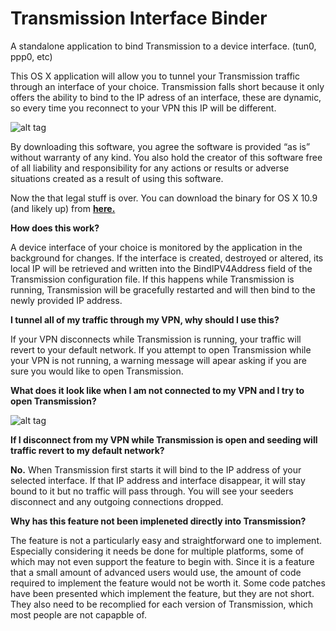 Transmission Interface Binder
=============================

A standalone application to bind Transmission to a device interface. (tun0, ppp0, etc)

This OS X application will allow you to tunnel your Transmission traffic through an interface of your choice. Transmission falls short because it only offers the ability to bind to the IP adress of an interface, these are dynamic, so every time you reconnect to your VPN this IP will be different.

![alt tag](https://raw.githubusercontent.com/joshbernfeld/Transmission-Interface-Binder/dfc76bde8b134dfbdc7c4d28c064711bfd857e5b/Preview/main.png)

By downloading this software, you agree the software is provided “as is” without warranty of any kind. You also hold the creator of this software free of all liability and responsibility for any actions or results or adverse situations created as a result of using this software.

Now the that legal stuff is over. You can download the binary for OS X 10.9 (and likely up) from **[here.](https://github.com/joshbernfeld/Transmission-Interface-Binder/blob/master/OS%20X%2010.9/Transmission%20Interface%20Binder.zip?raw=true)**

**How does this work?**

A device interface of your choice is monitored by the application in the background for changes. If the interface is created, destroyed or altered, its local IP will be retrieved and written into the BindIPV4Address field of the Transmission configuration file. If this happens while Transmission is running, Transmission will be gracefully restarted and will then bind to the newly provided IP address.

**I tunnel all of my traffic through my VPN, why should I use this?**

If your VPN disconnects while Transmission is running, your traffic will revert to your default network.
If you attempt to open Transmission while your VPN is not running, a warning message will apear asking if you are sure you would like to open Transmission.

**What does it look like when I am not connected to my VPN and I try to open Transmission?**

![alt tag](https://raw.githubusercontent.com/joshbernfeld/Transmission-Interface-Binder/master/Preview/alert.png)

**If I disconnect from my VPN while Transmission is open and seeding will traffic revert to my default network?**

**No.** When Transmission first starts it will bind to the IP address of your selected interface. If that IP address and interface disappear, it will stay bound to it but no traffic will pass through. You will see your seeders disconnect and any outgoing connections dropped.


**Why has this feature not been impleneted directly into Transmission?**

The feature is not a particularly easy and straightforward one to implement. Especially considering it needs be done for multiple platforms, some of which may not even support the feature to begin with. Since it is a feature that a small amount of advanced users would use, the amount of code required to implement the feature would not be worth it. Some code patches have been presented which implement the feature, but they are not short. They also need to be recomplied for each version of Transmission, which most people are not capapble of.